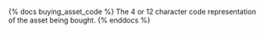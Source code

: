 {% docs buying_asset_code %}
The 4 or 12 character code representation of the asset being bought.
{% enddocs %}
